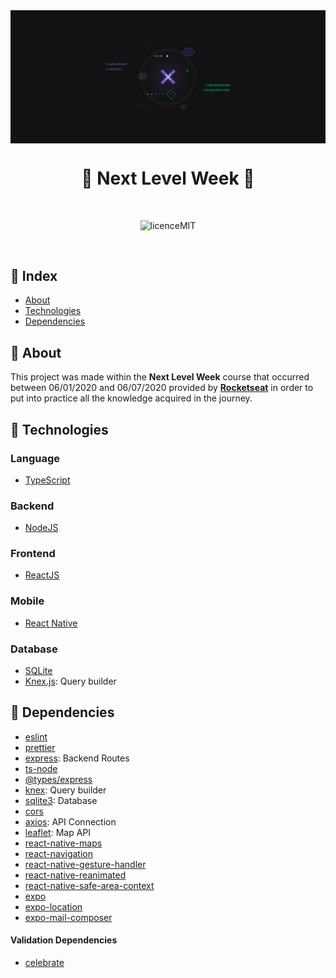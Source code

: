 <img align="center" src="https://github.com/jeanhrsouza/NLW01/blob/master/nlw.jpg">
</br>

<h1 align="center">🚀 Next Level Week 🚀 </h1>

</br>
<p align="center">
  <img src="https://camo.githubusercontent.com/dda2124efff062e38068943c6e848540387df6e5/68747470733a2f2f696d672e736869656c64732e696f2f62616467652f6c6963656e73652d4d49542d253233303444333631" alt="licenceMIT">
</p>
</br>

## :mag_right: Index

- [About](#-About)
- [Technologies](#-Technologies)
- [Dependencies](#-Dependencies)


## :speech_balloon: About

This project was made within the **Next Level Week** course that occurred between 06/01/2020 and 06/07/2020 provided by <a href = "https://rocketseat.com.br/">**Rocketseat**</a> in order to put into practice all the knowledge acquired in the journey.


## :rocket: Technologies
### Language
- [TypeScript](https://www.typescriptlang.org/)
### Backend
- [NodeJS](https://nodejs.org/en/)
### Frontend
- [ReactJS](https://reactjs.org/)
### Mobile
- [React Native](https://reactnative.dev/)
### Database
- [SQLite](https://www.sqlite.org/index.html)
- [Knex.js](http://knexjs.org/): Query builder

## :wrench: Dependencies
- [eslint](https://eslint.org/)
- [prettier](https://prettier.io/)
- [express](https://expressjs.com/): Backend Routes
- [ts-node](https://www.npmjs.com/package/ts-node)
- [@types/express](https://www.npmjs.com/package/@types/express)
- [knex](http://knexjs.org/): Query builder
- [sqlite3](https://www.sqlite.org/index.html): Database
- [cors](https://developer.mozilla.org/en-US/docs/Web/HTTP/CORS)
- [axios](https://github.com/axios/axios): API Connection
- [leaflet](https://leafletjs.com/): Map API
- [react-native-maps](https://github.com/react-native-community/react-native-maps)
- [react-navigation](https://reactnavigation.org/)
- [react-native-gesture-handler](https://www.npmjs.com/package/react-native-gesture-handler)
- [react-native-reanimated](https://github.com/software-mansion/react-native-reanimated)
- [react-native-safe-area-context](https://github.com/th3rdwave/react-native-safe-area-context)
- [expo](https://expo.io/)
- [expo-location](https://docs.expo.io/versions/latest/sdk/location/)
- [expo-mail-composer](https://docs.expo.io/versions/latest/sdk/mail-composer/)

#### Validation Dependencies
- [celebrate](https://github.com/arb/celebrate)